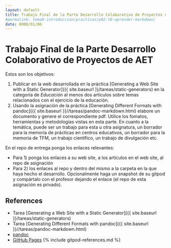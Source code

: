 ```yaml
---
layout: default
title: Trabajo Final de la Parte Desarrollo Colaborativo de Proyectos de AET
#permalink: tema0-introduccion/practicas/p02-t0-aprender-markdown/
date: 0000/01/06
---
```


# Trabajo Final de la Parte Desarrollo Colaborativo de Proyectos de AET

Estos son los objetivos:

1. Publicar en la web desarrollada en la práctica [Generating a Web Site with a Static Generator]({{ site.baseurl }}/tareas/static-generators) en la categoría de *Educación* al menos dos artículos sobre temas relacionados con el ejercicio de la educación.  
2. Usando la asignación de la práctica [Generating Different Formats with pandoc]({{ site.baseurl }}//tareas/pandoc-markdown.html) elabore un documento y genere el correspondiente pdf.  Utilice los fomatos, herramientas y metodologías vistas en esta parte. En cuanto a la temática, puede ser un trabajo para esta u otra asignatura, un borrador para la memoria de prácticas en centros educativos, un borrador para la memoria de TFM, un trabajo científico, un trabajo de divulgación etc.

En el repo de entrega ponga los enlaces relevantes: 

- Para 1) ponga los enlaces a su web site, a los artículos en el web site, al repo de asignación 
- Para 2) los enlaces al repo y dentro del mismo a la carpeta en la que haya hecho el desarrollo. 
  Opcionalmente haga un snapshot de su gitpod y compártalo con el profesor dejando el enlace (el repo de esta asignación es privado).

## References

* Tarea [Generating a Web Site with a Static Generator]({{ site.baseurl }}/tareas/static-generators)
* Tarea [Generating Different Formats with pandoc]({{ site.baseurl }}//tareas/pandoc-markdown.html)
* [pandoc](https://pandoc.org/)
* [GitHub Pages](https://pages.github.com/)
{% include gitpod-references.md %}


